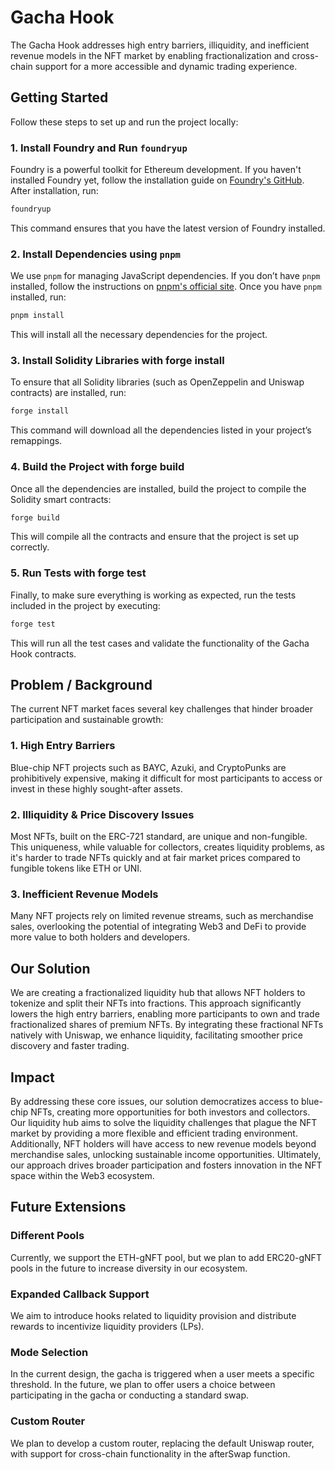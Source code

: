 # Gacha Hook

The Gacha Hook addresses high entry barriers, illiquidity, and inefficient revenue models in the NFT market by enabling fractionalization and cross-chain support for a more accessible and dynamic trading experience.

## Getting Started

Follow these steps to set up and run the project locally:

### 1. Install Foundry and Run `foundryup`

Foundry is a powerful toolkit for Ethereum development. If you haven't installed Foundry yet, follow the installation guide on [Foundry's GitHub](https://github.com/foundry-rs/foundry). After installation, run:

```bash
foundryup
```

This command ensures that you have the latest version of Foundry installed.

### 2. Install Dependencies using `pnpm`

We use `pnpm` for managing JavaScript dependencies. If you don’t have `pnpm` installed, follow the instructions on [pnpm's official site](https://pnpm.io/installation). Once you have `pnpm` installed, run:

```bash
pnpm install
```

This will install all the necessary dependencies for the project.

### 3. Install Solidity Libraries with forge install

To ensure that all Solidity libraries (such as OpenZeppelin and Uniswap contracts) are installed, run:

```bash
forge install
```

This command will download all the dependencies listed in your project’s remappings.

### 4. Build the Project with forge build
Once all the dependencies are installed, build the project to compile the Solidity smart contracts:

```bash
forge build
```

This will compile all the contracts and ensure that the project is set up correctly.

### 5. Run Tests with forge test
Finally, to make sure everything is working as expected, run the tests included in the project by executing:

```bash
forge test
```

This will run all the test cases and validate the functionality of the Gacha Hook contracts.

## Problem / Background

The current NFT market faces several key challenges that hinder broader participation and sustainable growth:

### 1. High Entry Barriers
Blue-chip NFT projects such as BAYC, Azuki, and CryptoPunks are prohibitively expensive, making it difficult for most participants to access or invest in these highly sought-after assets.

### 2. Illiquidity & Price Discovery Issues
Most NFTs, built on the ERC-721 standard, are unique and non-fungible. This uniqueness, while valuable for collectors, creates liquidity problems, as it's harder to trade NFTs quickly and at fair market prices compared to fungible tokens like ETH or UNI.

### 3. Inefficient Revenue Models
Many NFT projects rely on limited revenue streams, such as merchandise sales, overlooking the potential of integrating Web3 and DeFi to provide more value to both holders and developers.

## Our Solution

We are creating a fractionalized liquidity hub that allows NFT holders to tokenize and split their NFTs into fractions. This approach significantly lowers the high entry barriers, enabling more participants to own and trade fractionalized shares of premium NFTs. By integrating these fractional NFTs natively with Uniswap, we enhance liquidity, facilitating smoother price discovery and faster trading.

## Impact

By addressing these core issues, our solution democratizes access to blue-chip NFTs, creating more opportunities for both investors and collectors. Our liquidity hub aims to solve the liquidity challenges that plague the NFT market by providing a more flexible and efficient trading environment. Additionally, NFT holders will have access to new revenue models beyond merchandise sales, unlocking sustainable income opportunities. Ultimately, our approach drives broader participation and fosters innovation in the NFT space within the Web3 ecosystem.

## Future Extensions

### Different Pools
Currently, we support the ETH-gNFT pool, but we plan to add ERC20-gNFT pools in the future to increase diversity in our ecosystem.

### Expanded Callback Support
We aim to introduce hooks related to liquidity provision and distribute rewards to incentivize liquidity providers (LPs).

### Mode Selection
In the current design, the gacha is triggered when a user meets a specific threshold. In the future, we plan to offer users a choice between participating in the gacha or conducting a standard swap.

### Custom Router
We plan to develop a custom router, replacing the default Uniswap router, with support for cross-chain functionality in the afterSwap function.
